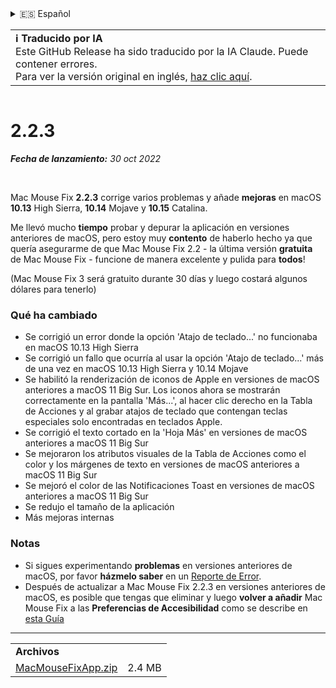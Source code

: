 <details>
<summary>🇪🇸 Español</summary>

[🇬🇧 English (GitHub)](https://github.com/noah-nuebling/mac-mouse-fix/releases/tag/2.2.3)\
[🇦🇩 Català](https://redirect.macmousefix.com/?target=mmf-release&tag=2.2.3&locale=ca)\
[🇩🇪 Deutsch](https://redirect.macmousefix.com/?target=mmf-release&tag=2.2.3&locale=de)\
**🇪🇸 Español**\
[🇫🇷 Français](https://redirect.macmousefix.com/?target=mmf-release&tag=2.2.3&locale=fr)\
[🇮🇩 Indonesia](https://redirect.macmousefix.com/?target=mmf-release&tag=2.2.3&locale=id)\
[🇮🇹 Italiano](https://redirect.macmousefix.com/?target=mmf-release&tag=2.2.3&locale=it)\
[🇭🇺 Magyar](https://redirect.macmousefix.com/?target=mmf-release&tag=2.2.3&locale=hu)\
[🇳🇱 Nederlands](https://redirect.macmousefix.com/?target=mmf-release&tag=2.2.3&locale=nl)\
[🇵🇱 Polski](https://redirect.macmousefix.com/?target=mmf-release&tag=2.2.3&locale=pl)\
[🇧🇷 Português (Brasil)](https://redirect.macmousefix.com/?target=mmf-release&tag=2.2.3&locale=pt-BR)\
[🇵🇹 Português (Portugal)](https://redirect.macmousefix.com/?target=mmf-release&tag=2.2.3&locale=pt-PT)\
[🇷🇴 Română](https://redirect.macmousefix.com/?target=mmf-release&tag=2.2.3&locale=ro)\
[🇸🇪 Svenska](https://redirect.macmousefix.com/?target=mmf-release&tag=2.2.3&locale=sv)\
[🇻🇳 Tiếng Việt](https://redirect.macmousefix.com/?target=mmf-release&tag=2.2.3&locale=vi)\
[🇹🇷 Türkçe](https://redirect.macmousefix.com/?target=mmf-release&tag=2.2.3&locale=tr)\
[🇨🇿 Čeština](https://redirect.macmousefix.com/?target=mmf-release&tag=2.2.3&locale=cs)\
[🇬🇷 Ελληνικά](https://redirect.macmousefix.com/?target=mmf-release&tag=2.2.3&locale=el)\
[🇷🇺 Русский](https://redirect.macmousefix.com/?target=mmf-release&tag=2.2.3&locale=ru)\
[🇺🇦 Українська](https://redirect.macmousefix.com/?target=mmf-release&tag=2.2.3&locale=uk)\
[🇮🇱 עברית](https://redirect.macmousefix.com/?target=mmf-release&tag=2.2.3&locale=he)\
[🇸🇦 العربية](https://redirect.macmousefix.com/?target=mmf-release&tag=2.2.3&locale=ar)\
[🇮🇳 हिन्दी](https://redirect.macmousefix.com/?target=mmf-release&tag=2.2.3&locale=hi)\
[🇹🇭 ไทย](https://redirect.macmousefix.com/?target=mmf-release&tag=2.2.3&locale=th)\
[🇨🇳 中文 (简体)](https://redirect.macmousefix.com/?target=mmf-release&tag=2.2.3&locale=zh-Hans)\
[🇨🇳 中文 (繁體)](https://redirect.macmousefix.com/?target=mmf-release&tag=2.2.3&locale=zh-Hant)\
[🇭🇰 中文（香港)](https://redirect.macmousefix.com/?target=mmf-release&tag=2.2.3&locale=zh-HK)\
[🇯🇵 日本語](https://redirect.macmousefix.com/?target=mmf-release&tag=2.2.3&locale=ja)\
[🇰🇷 한국어](https://redirect.macmousefix.com/?target=mmf-release&tag=2.2.3&locale=ko)\
[Help translate Mac Mouse Fix to different languages!](https://github.com/noah-nuebling/mac-mouse-fix/discussions/731)
</details>
<table align=><td>
<b>ℹ️ Traducido por IA</b><br>
Este GitHub Release ha sido traducido por la IA Claude. Puede contener errores.<br>
Para ver la versión original en inglés, <a href="https://github.com/noah-nuebling/mac-mouse-fix/releases/tag/2.2.3">haz clic aquí</a>.
</td></table>

<table></table>

# 2.2.3
***Fecha de lanzamiento:** 30 oct 2022*

<br>

Mac Mouse Fix **2.2.3** corrige varios problemas y añade **mejoras** en macOS **10.13** High Sierra, **10.14** Mojave y **10.15** Catalina.

Me llevó mucho **tiempo** probar y depurar la aplicación en versiones anteriores de macOS, pero estoy muy **contento** de haberlo hecho ya que quería asegurarme de que Mac Mouse Fix 2.2 - la última versión **gratuita** de Mac Mouse Fix - funcione de manera excelente y pulida para **todos**!

(Mac Mouse Fix 3 será gratuito durante 30 días y luego costará algunos dólares para tenerlo)

### Qué ha cambiado

- Se corrigió un error donde la opción 'Atajo de teclado...' no funcionaba en macOS 10.13 High Sierra
- Se corrigió un fallo que ocurría al usar la opción 'Atajo de teclado...' más de una vez en macOS 10.13 High Sierra y 10.14 Mojave
- Se habilitó la renderización de iconos de Apple en versiones de macOS anteriores a macOS 11 Big Sur. Los iconos ahora se mostrarán correctamente en la pantalla 'Más...', al hacer clic derecho en la Tabla de Acciones y al grabar atajos de teclado que contengan teclas especiales solo encontradas en teclados Apple.
- Se corrigió el texto cortado en la 'Hoja Más' en versiones de macOS anteriores a macOS 11 Big Sur
- Se mejoraron los atributos visuales de la Tabla de Acciones como el color y los márgenes de texto en versiones de macOS anteriores a macOS 11 Big Sur
- Se mejoró el color de las Notificaciones Toast en versiones de macOS anteriores a macOS 11 Big Sur
- Se redujo el tamaño de la aplicación
- Más mejoras internas

### Notas

- Si sigues experimentando **problemas** en versiones anteriores de macOS, por favor **házmelo saber** en un [Reporte de Error](https://noah-nuebling.github.io/mac-mouse-fix-feedback-assistant/?type=bug-report).
- Después de actualizar a Mac Mouse Fix 2.2.3 en versiones anteriores de macOS, es posible que tengas que eliminar y luego **volver a añadir** Mac Mouse Fix a las **Preferencias de Accesibilidad** como se describe en [esta Guía](https://github.com/noah-nuebling/mac-mouse-fix/discussions/101)

---

<table align="start">
<tr>
    <td colspan=2>
        <b>Archivos</b>
    </td>
</tr>
<tr>
    <td><a href="https://github.com/noah-nuebling/mac-mouse-fix/releases/download/2.2.3/MacMouseFixApp.zip">MacMouseFixApp.zip</a></td>
    <td>2.4 MB</td>
</tr>
</table>